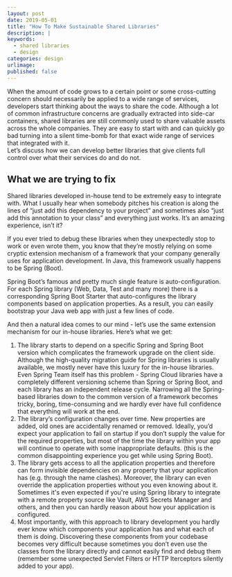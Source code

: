 ```yaml
---
layout: post
date: 2019-05-01
title: "How To Make Sustainable Shared Libraries"
description: |
keywords:
  - shared libraries
  - design
categories: design
urlimage: 
published: false
---
```


When the amount of code grows to a certain point or some cross-cutting concern should necessarily be applied to a wide range of services, developers start thinking about the ways to share the code. Although a lot of common infrastructure concerns are gradually extracted into side-car containers, shared libraries are still commonly used to share valuable assets across the whole companies. They are easy to start with and can quickly go bad turning into a silent time-bomb for that exact wide range of services that integrated with it.  
Let’s discuss how we can develop better libraries that give clients full control over what their services do and do not.  

<!--more-->

## What we are trying to fix

Shared libraries developed in-house tend to be extremely easy to integrate with. What I usually hear when somebody pitches his creation is along the lines of “just add this dependency to your project” and sometimes also “just add this annotation to your class” and everything just works. It’s an amazing experience, isn’t it?  

If you ever tried to debug these libraries when they unexpectedly stop to work or even wrote them, you know that they’re mostly relying on some cryptic extension mechanism of a framework that your company generally uses for application development. In Java, this framework usually happens to be Spring (Boot).  

Spring Boot’s famous and pretty much single feature is auto-configuration. For each Spring library (Web, Data, Test and many more) there is a corresponding Spring Boot Starter that auto-configures the library components based on application properties. As a result, you can easily bootstrap your Java web app with just a few lines of code.  

And then a natural idea comes to our mind - let’s use the same extension mechanism for our in-house libraries. 
Here’s what we get:
1. The library starts to depend on a specific Spring and Spring Boot version which complicates the framework upgrade on the client side. Although the high-quality migration guide for Spring libraries is usually available, we mostly never have this luxury for the in-house libraries. Even Spring Team itself has this problem - Spring Cloud libraries have a completely different versioning scheme than Spring or Spring Boot, and each library has an independent release cycle. Narrowing all the Spring-based libraries down to the common version of a framework becomes tricky, boring, time-consuming and we hardly ever have full confidence that everything will work at the end.  
2. The library’s configuration changes over time. New properties are added, old ones are accidentally renamed or removed. Ideally, you’d expect your application to fail on startup if you don’t supply the value for the required properties, but most of the time the library within your app will continue to operate with some inappropriate defaults. (this is the common disappointing experience you get while using Spring Boot).  
3. The library gets access to all the application properties and therefore can form invisible dependencies on any property that your application has (e.g. through the name clashes). Moreover, the library can even override the application properties without you even knowing about it. Sometimes it's even expected if you're using Spring library to integrate with a remote property source like Vault, AWS Secrets Manager and others, and then you can hardly reason about how your application is configured.  
4. Most importantly, with this approach to library development you hardly ever know which components your application has and what each of them is doing. Discovering these components from your codebase becomes very difficult because sometimes you don’t even use the classes from the library directly and cannot easily find and debug them (remember some unexpected Servlet Filters or HTTP Iterceptors silently added to your app).  
